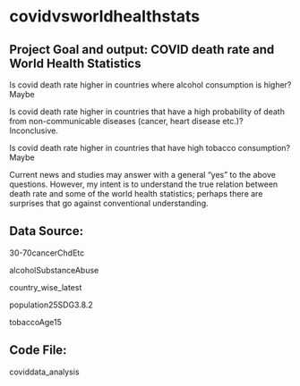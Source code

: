 # covidvsworldhealthstats

## Project Goal and output: COVID death rate and World Health Statistics

Is covid death rate higher in countries where alcohol consumption is higher? Maybe

Is covid death rate higher in countries that have a high probability of death from non-communicable diseases (cancer, heart disease etc.)? Inconclusive.

Is covid death rate higher in countries that have high tobacco consumption? Maybe

Current news and studies may answer with a general “yes” to the above questions. However, my intent is to understand the true relation between death rate and some of the world health statistics; perhaps there are surprises that go against conventional understanding.

## Data Source:

30-70cancerChdEtc

alcoholSubstanceAbuse

country_wise_latest

population25SDG3.8.2

tobaccoAge15

## Code File: 

coviddata_analysis



